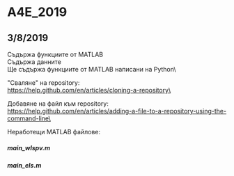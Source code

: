 # A4E_2019
## 3/8/2019
Съдържа функциите от MATLAB\
Съдържа данните\
Ще съдържа функциите от MATLAB написани на Python\

"Сваляне" на repository:\
https://help.github.com/en/articles/cloning-a-repository\

Добавяне на файл към repository:\
https://help.github.com/en/articles/adding-a-file-to-a-repository-using-the-command-line\

Неработещи MATLAB файлове:
##### main_wlspv.m
##### main_els.m
